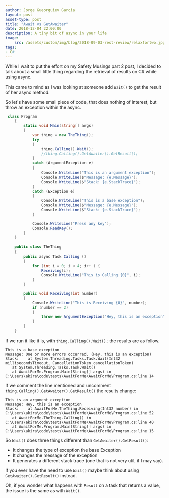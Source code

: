 ```yaml
---
author: Jorge Gueorguiev Garcia
layout: post
asset-type: post
title: "Await vs GetAwaiter"
date: 2018-12-04 22:00:00
description: A tiny bit of async in your life
image: 
    src: /assets/custom/img/blog/2018-09-03-rest-review/relaxfortwo.jpg
tags: 
- C#
---
```


While I wait to put the effort on my Safety Musings part 2 post, I decided to talk about a small little thing regarding the retrieval of results on C# while using async.

This came to mind as I was looking at someone add `Wait()` to get the result of her async method.


So let's have some small piece of code, that does nothing of interest, but throw an exception within the async.

```C#
 class Program
    {
        static void Main(string[] args)
        {
            var thing = new TheThing();
            try
            {
                thing.Calling().Wait();
                //thing.Calling().GetAwaiter().GetResult();
            }
            catch (ArgumentException e)
            {
                Console.WriteLine("This is an argument exception");
                Console.WriteLine($"Message: {e.Message}");
                Console.WriteLine($"Stack: {e.StackTrace}");
            }
            catch (Exception e)
            {
                Console.WriteLine("This is a base exception");
                Console.WriteLine($"Message: {e.Message}");
                Console.WriteLine($"Stack: {e.StackTrace}");
            }

            Console.WriteLine("Press any key");
            Console.ReadKey();
        }
    }
    
    public class TheThing
    {
        public async Task Calling ()
        {
            for (int i = 0; i < 4; i++ ) {
                Receiving(i);
                Console.WriteLine("This is Calling {0}", i);
            }
        }

        public void Receiving(int number)
        {
            Console.WriteLine("This is Receiving {0}", number);
            if (number == 2)
            {
                throw new ArgumentException("Hey, this is an exception");
            }
        }
    }
```

If we run it like it is, with `thing.Calling().Wait();` the results are as follow.
```
This is a base exception
Message: One or more errors occurred. (Hey, this is an exception)
Stack:    at System.Threading.Tasks.Task.Wait(Int32 millisecondsTimeout, CancellationToken cancellationToken)
   at System.Threading.Tasks.Task.Wait()
   at AwaitForMe.Program.Main(String[] args) in C:\Users\akira\code\tests\AwaitForMe\AwaitForMe\Program.cs:line 14
```

If we comment the line mentioned and uncomment `thing.Calling().GetAwaiter().GetResult()` the results change:
```
This is an argument exception
Message: Hey, this is an exception
Stack:    at AwaitForMe.TheThing.Receiving(Int32 number) in C:\Users\akira\code\tests\AwaitForMe\AwaitForMe\Program.cs:line 52
   at AwaitForMe.TheThing.Calling() in C:\Users\akira\code\tests\AwaitForMe\AwaitForMe\Program.cs:line 40
   at AwaitForMe.Program.Main(String[] args) in C:\Users\akira\code\tests\AwaitForMe\AwaitForMe\Program.cs:line 15
```


So `Wait()` does three things different than `GetAwaiter().GetResult()`:
- It changes the type of exception the base Exception
- It changes the message of the exception
- It generates a different stack trace (one that is not very util, if I may say).

If you ever have the need to use `Wait()` maybe think about using `GetAwaiter().GetResult()` instead.

Oh, if you wonder what happens with `Result` on a task that returns a value, the issue is the same as with `Wait()`.
